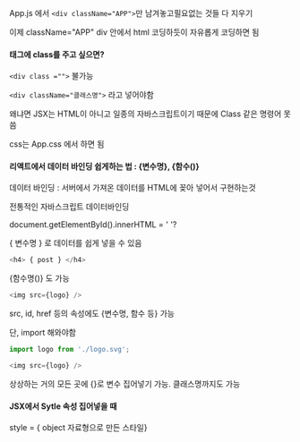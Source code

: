 App.js 에서 `<div className="APP">`만 남겨놓고필요없는 것들 다 지우기

이제 className="APP" div 안에서 html 코딩하듯이 자유롭게 코딩하면 됨



#### 태그에 class를 주고 싶으면?

`<div class ="">` 불가능

`<div className="클래스명">` 라고 넣어야함

왜냐면 JSX는 HTML이 아니고 일종의 자바스크립트이기 때문에 Class 같은 명령어 못씀

css는 App.css 에서 하면 됨



#### 리액트에서 데이터 바인딩 쉽게하는 법 : {변수명}, {함수()}

데이터 바인딩 : 서버에서 가져온 데이터를 HTML에 꽂아 넣어서 구현하는것

전통적인 자바스크립트 데이터바인딩

document.getElementById().innerHTML = ' '?

{ 변수명 } 로 데이터를 쉽게 넣을 수 있음

```js
<h4> { post } </h4>
```

{함수명()} 도 가능

```js
<img src={logo} />
```

src, id, href 등의 속성에도 {변수명, 함수 등} 가능

단, import 해와야함

```js
import logo from './logo.svg';

<img src={logo} />
```

상상하는 거의 모든 곳에 {}로 변수 집어넣기 가능. 클래스명까지도 가능



#### JSX에서 Sytle 속성 집어넣을 때

style = { object 자료형으로 만든 스타일}

